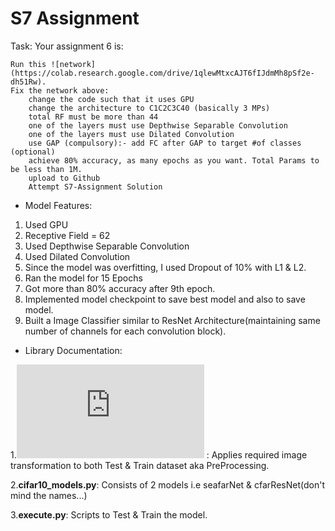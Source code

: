 # S7 Assignment

Task: Your assignment 6 is:

    Run this ![network](https://colab.research.google.com/drive/1qlewMtxcAJT6fIJdmMh8pSf2e-dh51Rw).  
    Fix the network above:
        change the code such that it uses GPU
        change the architecture to C1C2C3C40 (basically 3 MPs)
        total RF must be more than 44
        one of the layers must use Depthwise Separable Convolution
        one of the layers must use Dilated Convolution
        use GAP (compulsory):- add FC after GAP to target #of classes (optional)
        achieve 80% accuracy, as many epochs as you want. Total Params to be less than 1M. 
        upload to Github
        Attempt S7-Assignment Solution
        
        
* Model Features:

1. Used GPU
2. Receptive Field = 62
3. Used Depthwise Separable Convolution
4. Used Dilated Convolution
5. Since the model was overfitting, I used Dropout of 10% with L1 & L2.
6. Ran the model for 15 Epochs
7. Got more than 80% accuracy after 9th epoch.
8. Implemented model checkpoint to save best model and also to save model.
9. Built a Image Classifier similar to ResNet Architecture(maintaining same number of channels for each convolution block).


* Library Documentation:

1.**![image_transformations.py](https://github.com/Gilf641/EVA4/blob/master/S7/evaLibrary/image_transformations.py)** : Applies required image transformation to both Test & Train dataset aka PreProcessing.

2.**cifar10_models.py**: Consists of 2 models i.e seafarNet & cfarResNet(don't mind the names...)

3.**execute.py**: Scripts to Test & Train the model.




